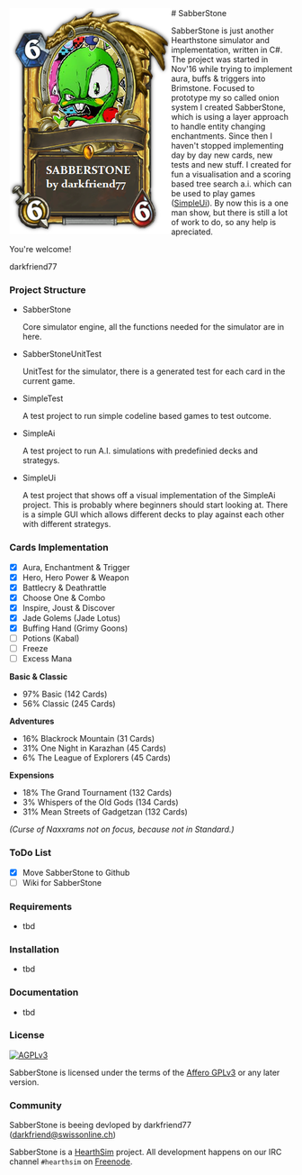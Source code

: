 <img align="left" src="/Readme/sabberstone.png">
# SabberStone

SabberStone is just another Hearthstone simulator and implementation, written in C#. The project was started in Nov'16 while trying to implement aura, buffs & triggers into Brimstone. Focused to prototype my so called onion system I created SabberStone, which is using a layer approach to handle entity changing enchantments. Since then I haven't stopped implementing day by day new cards, new tests and new stuff. I created for fun a visualisation and a scoring based tree search a.i. which can be used to play games ([SimpleUi](/SimpleUi)). By now this is a one man show, but there is still a lot of work to do, so any help is apreciated. 

You're welcome!

darkfriend77

### Project Structure ###

* SabberStone

  Core simulator engine, all the functions needed for the simulator are in here.

* SabberStoneUnitTest

  UnitTest for the simulator, there is a generated test for each card in the current game.

* SimpleTest

  A test project to run simple codeline based games to test outcome.

* SimpleAi

  A test project to run A.I. simulations with predefinied decks and strategys. 

* SimpleUi

  A test project that shows off a visual implementation of the SimpleAi project. This is probably where beginners should start looking at. There is a simple GUI which allows different decks to play against each other with different strategys.

### Cards Implementation

- [x] Aura, Enchantment & Trigger
- [x] Hero, Hero Power & Weapon
- [x] Battlecry & Deathrattle
- [x] Choose One & Combo
- [x] Inspire, Joust & Discover
- [x] Jade Golems (Jade Lotus)
- [x] Buffing Hand (Grimy Goons)
- [ ] Potions (Kabal)
- [ ] Freeze
- [ ] Excess Mana

**Basic & Classic**
* 97% Basic (142 Cards)
* 56% Classic (245 Cards)

**Adventures**
* 16% Blackrock Mountain (31 Cards)
* 31% One Night in Karazhan (45 Cards)
*  6% The League of Explorers (45 Cards)

**Expensions**
* 18% The Grand Tournament (132 Cards)
*  3% Whispers of the Old Gods (134 Cards)
* 31% Mean Streets of Gadgetzan (132 Cards)

*(Curse of Naxxrams not on focus, because not in Standard.)*

### ToDo List ###

- [x] Move SabberStone to Github
- [ ] Wiki for SabberStone

### Requirements

* tbd

### Installation

* tbd

### Documentation

* tbd

### License

[![AGPLv3](https://www.gnu.org/graphics/agplv3-88x31.png)](http://choosealicense.com/licenses/agpl-3.0/)

SabberStone is licensed under the terms of the
[Affero GPLv3](https://www.gnu.org/licenses/agpl-3.0.en.html) or any later version.

### Community

SabberStone is beeing devloped by darkfriend77 (darkfriend@swissonline.ch)

SabberStone is a [HearthSim](http://hearthsim.info) project. All development
happens on our IRC channel `#hearthsim` on [Freenode](https://freenode.net).
